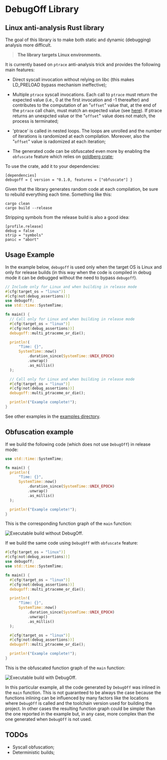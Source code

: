 # DebugOff Library


## Linux anti-analysis Rust library

The goal of this library is to make both static and dynamic (debugging) analysis
more difficult.

> **The library targets Linux environments.**

It is currently based on `ptrace` anti-analysis trick and provides the following
main features:

* Direct syscall invocation without relying on libc (this makes LD_PRELOAD
  bypass mechanism ineffective);

* Multiple `ptrace` syscall invocations. Each call to `ptrace` must return the
  expected value (i.e., 0 at the first invocation and -1 thereafter) and
  contributes to the computation of an "`offset`" value that, at the end of the
  `ptrace` call chain, must match an expected value (see
  [here](https://seblau.github.io/posts/linux-anti-debugging)). If ptrace
  returns an unexpcted value or the "`offset`" value does not match, the process
  is terminated;

* 'ptrace' is called in nested loops. The loops are unrolled and the number of
  iterations is randomized at each compilation. Moreover, also the "`offset`"
  value is radomized at each iteration;

* The generated code can be obfuscated even more by enabling the `obfuscate`
  feature which relies on [goldberg crate](https://crates.io/crates/goldberg);

To use the crate, add it to your dependencies:

```text
[dependencies]
debugoff = { version = "0.1.0, features = ["obfuscate"] }
```

Given that the library generates random code at each compilation, be sure to
rebuild everything each time. Something like this:

```text
cargo clean
cargo build --release
```

Stripping symbols from the release build is also a good idea:

```text
[profile.release]
debug = false
strip = "symbols"
panic = "abort"
```

## Usage Example

In the example below, `debugoff` is used only when the target OS is Linux  and
only for release builds (in this way when the code is compiled in debug mode it
can be debugged without the need to bypass `debugoff`).

```rust
// Include only for Linux and when building in release mode
#[cfg(target_os = "linux")]
#[cfg(not(debug_assertions))]
use debugoff;
use std::time::SystemTime;

fn main() {
  // Call only for Linux and when building in release mode
  #[cfg(target_os = "linux")]
  #[cfg(not(debug_assertions))]
  debugoff::multi_ptraceme_or_die();

  println!(
      "Time: {}",
      SystemTime::now()
          .duration_since(SystemTime::UNIX_EPOCH)
          .unwrap()
          .as_millis()
  );

  // Call only for Linux and when building in release mode
  #[cfg(target_os = "linux")]
  #[cfg(not(debug_assertions))]
  debugoff::multi_ptraceme_or_die();

  println!("Example complete!");
}
```

See other examples in the [examples directory](./examples).

## Obfuscation example

If we build the following code (which does not use `DebugOff`) in release mode:

```rust
use std::time::SystemTime;

fn main() {
  println!(
      "Time: {}",
      SystemTime::now()
          .duration_since(SystemTime::UNIX_EPOCH)
          .unwrap()
          .as_millis()
  );

  println!("Example complete!");
}
```

This is the corresponding function graph of the `main` function:

![Executable build without
DebugOff](./docs/images/function_graph_no_debugoff.png).

If we build the same code using `DebugOff` with `obfuscate` feature:

```rust
#[cfg(target_os = "linux")]
#[cfg(not(debug_assertions))]
use debugoff;
use std::time::SystemTime;

fn main() {
  #[cfg(target_os = "linux")]
  #[cfg(not(debug_assertions))]
  debugoff::multi_ptraceme_or_die();

  println!(
      "Time: {}",
      SystemTime::now()
          .duration_since(SystemTime::UNIX_EPOCH)
          .unwrap()
          .as_millis()
  );

  #[cfg(target_os = "linux")]
  #[cfg(not(debug_assertions))]
  debugoff::multi_ptraceme_or_die();

  println!("Example complete!");
}
```

This is the obfuscated function graph of the `main` function:

![Executable build with
DebugOff](./docs/images/function_graph_obfuscate.png).

In this particular example, all the code generated by `DebugOff` was inlined in
the `main` function. This is not guaranteed to be always the case because the
functions inlining can be influenced by many factors like the locations where
`DebugOff` is called and the toolchain version used for building the project. In
other cases the resulting function graph could be simpler than the one reported
in the example but, in any case, more complex than the one generated when
`DebugOff` is not used.


## TODOs

* Syscall obfuscation;
* Deterministic builds;
